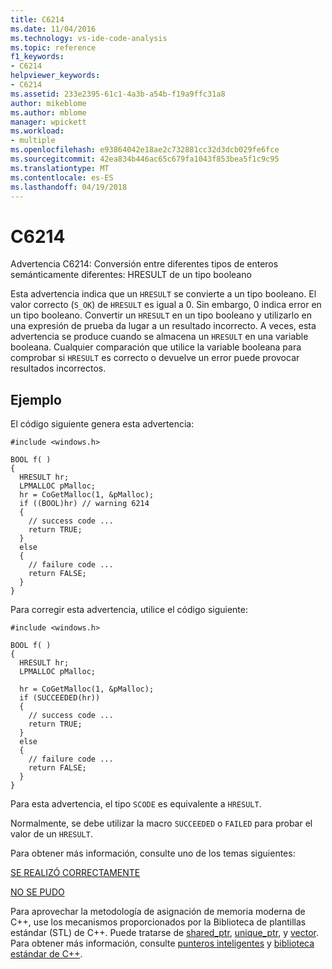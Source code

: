 ```yaml
---
title: C6214
ms.date: 11/04/2016
ms.technology: vs-ide-code-analysis
ms.topic: reference
f1_keywords:
- C6214
helpviewer_keywords:
- C6214
ms.assetid: 233e2395-61c1-4a3b-a54b-f19a9ffc31a8
author: mikeblome
ms.author: mblome
manager: wpickett
ms.workload:
- multiple
ms.openlocfilehash: e93864042e18ae2c732881cc32d3dcb029fe6fce
ms.sourcegitcommit: 42ea834b446ac65c679fa1043f853bea5f1c9c95
ms.translationtype: MT
ms.contentlocale: es-ES
ms.lasthandoff: 04/19/2018
---
```

# <a name="c6214"></a>C6214
Advertencia C6214: Conversión entre diferentes tipos de enteros semánticamente diferentes: HRESULT de un tipo booleano

 Esta advertencia indica que un `HRESULT` se convierte a un tipo booleano. El valor correcto (`S_OK`) de `HRESULT` es igual a 0. Sin embargo, 0 indica error en un tipo booleano. Convertir un `HRESULT` en un tipo booleano y utilizarlo en una expresión de prueba da lugar a un resultado incorrecto. A veces, esta advertencia se produce cuando se almacena un `HRESULT` en una variable booleana. Cualquier comparación que utilice la variable booleana para comprobar si `HRESULT` es correcto o devuelve un error puede provocar resultados incorrectos.

## <a name="example"></a>Ejemplo
 El código siguiente genera esta advertencia:

```
#include <windows.h>

BOOL f( )
{
  HRESULT hr;
  LPMALLOC pMalloc;
  hr = CoGetMalloc(1, &pMalloc);
  if ((BOOL)hr) // warning 6214
  {
    // success code ...
    return TRUE;
  }
  else
  {
    // failure code ...
    return FALSE;
  }
}
```

 Para corregir esta advertencia, utilice el código siguiente:

```
#include <windows.h>

BOOL f( )
{
  HRESULT hr;
  LPMALLOC pMalloc;

  hr = CoGetMalloc(1, &pMalloc);
  if (SUCCEEDED(hr))
  {
    // success code ...
    return TRUE;
  }
  else
  {
    // failure code ...
    return FALSE;
  }
}
```

 Para esta advertencia, el tipo `SCODE` es equivalente a `HRESULT`.

 Normalmente, se debe utilizar la macro `SUCCEEDED` o `FAILED` para probar el valor de un `HRESULT`.

 Para obtener más información, consulte uno de los temas siguientes:

 [SE REALIZÓ CORRECTAMENTE](http://go.microsoft.com/fwlink/?LinkId=92738)

 [NO SE PUDO](http://go.microsoft.com/fwlink/?LinkId=92737)

 Para aprovechar la metodología de asignación de memoria moderna de C++, use los mecanismos proporcionados por la Biblioteca de plantillas estándar (STL) de C++. Puede tratarse de [shared_ptr](/cpp/standard-library/shared-ptr-class), [unique_ptr](/cpp/standard-library/unique-ptr-class), y [vector](/cpp/standard-library/vector). Para obtener más información, consulte [punteros inteligentes](/cpp/cpp/smart-pointers-modern-cpp) y [biblioteca estándar de C++](/cpp/standard-library/cpp-standard-library-reference).
